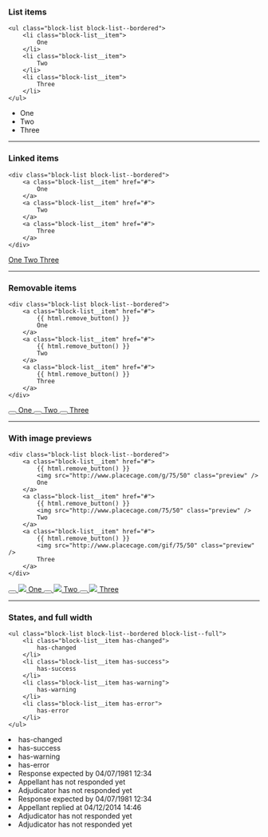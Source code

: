 ### List items

	<ul class="block-list block-list--bordered">
		<li class="block-list__item">
			One
		</li>
		<li class="block-list__item">
			Two
		</li>
		<li class="block-list__item">
			Three
		</li>
	</ul>

<ul class="block-list block-list--bordered">
	<li class="block-list__item">
		One
	</li>
	<li class="block-list__item">
		Two
	</li>
	<li class="block-list__item">
		Three
	</li>
</ul>

----

### Linked items

	<div class="block-list block-list--bordered">
		<a class="block-list__item" href="#">
			One
		</a>
		<a class="block-list__item" href="#">
			Two
		</a>
		<a class="block-list__item" href="#">
			Three
		</a>
	</div>

<div class="block-list block-list--bordered">
	<a class="block-list__item" href="#">
		One
	</a>
	<a class="block-list__item" href="#">
		Two
	</a>
	<a class="block-list__item" href="#">
		Three
	</a>
</div>

----

### Removable items

	<div class="block-list block-list--bordered">
		<a class="block-list__item" href="#">
			{{ html.remove_button() }}
			One
		</a>
		<a class="block-list__item" href="#">
			{{ html.remove_button() }}
			Two
		</a>
		<a class="block-list__item" href="#">
			{{ html.remove_button() }}
			Three
		</a>
	</div>

<div class="block-list block-list--bordered">
	<a class="block-list__item" href="#">
		<button type="button" class="remove-button" data-toggle="tooltips" data-placement="right" title="" data-action="remove" data-action-target="' ~ target ~ '" data-original-title="Remove this item"><i class="icon-remove-sign"></i></button>
		One
	</a>
	<a class="block-list__item" href="#">
		<button type="button" class="remove-button" data-toggle="tooltips" data-placement="right" title="" data-action="remove" data-action-target="' ~ target ~ '" data-original-title="Remove this item"><i class="icon-remove-sign"></i></button>
		Two
	</a>
	<a class="block-list__item" href="#">
		<button type="button" class="remove-button" data-toggle="tooltips" data-placement="right" title="" data-action="remove" data-action-target="' ~ target ~ '" data-original-title="Remove this item"><i class="icon-remove-sign"></i></button>
		Three
	</a>
</div>

----

### With image previews

	<div class="block-list block-list--bordered">
		<a class="block-list__item" href="#">
			{{ html.remove_button() }}
			<img src="http://www.placecage.com/g/75/50" class="preview" />
			One
		</a>
		<a class="block-list__item" href="#">
			{{ html.remove_button() }}
			<img src="http://www.placecage.com/75/50" class="preview" />
			Two
		</a>
		<a class="block-list__item" href="#">
			{{ html.remove_button() }}
			<img src="http://www.placecage.com/gif/75/50" class="preview" />
			Three
		</a>
	</div>

<div class="block-list block-list--bordered">
	<a class="block-list__item" href="#">
		<button type="button" class="remove-button" data-toggle="tooltips" data-placement="right" title="" data-action="remove" data-action-target="' ~ target ~ '" data-original-title="Remove this item"><i class="icon-remove-sign"></i></button>
		<img src="http://www.placecage.com/g/75/50" class="preview" />
		One
	</a>
	<a class="block-list__item" href="#">
		<button type="button" class="remove-button" data-toggle="tooltips" data-placement="right" title="" data-action="remove" data-action-target="' ~ target ~ '" data-original-title="Remove this item"><i class="icon-remove-sign"></i></button>
		<img src="http://www.placecage.com/75/50" class="preview" />
		Two
	</a>
	<a class="block-list__item" href="#">
		<button type="button" class="remove-button" data-toggle="tooltips" data-placement="right" title="" data-action="remove" data-action-target="' ~ target ~ '" data-original-title="Remove this item"><i class="icon-remove-sign"></i></button>
		<img src="http://www.placecage.com/gif/75/50" class="preview" />
		Three
	</a>
</div>

----

### States, and full width

	<ul class="block-list block-list--bordered block-list--full">
		<li class="block-list__item has-changed">
			has-changed
		</li>
		<li class="block-list__item has-success">
			has-success
		</li>
		<li class="block-list__item has-warning">
			has-warning
		</li>
		<li class="block-list__item has-error">
			has-error
		</li>
	</ul>

<div class="block-list block-list--full">
	<li class="block-list__item has-changed">
		<i class="icon-time"></i> has-changed
	</li>
	<li class="block-list__item has-success">
		<i class="icon-ok"></i> has-success
	</li>
	<li class="block-list__item has-warning">
		<i class="icon-warning-sign"></i> has-warning
	</li>
	<li class="block-list__item has-error">
		<i class="icon-remove"></i> has-error
	</li>
</div>


<div class="block-list block-list--underlined">
	<li class="block-list__item has-info">
		<i class="icon-time"></i> Response expected by 04/07/1981 12:34
	</li>
	<li class="block-list__item">
		<i class="icon-ellipsis-horizontal muted"></i> Appellant has not responded yet
	</li>
	<li class="block-list__item">
		<i class="icon-ellipsis-horizontal muted"></i> Adjudicator has not responded yet
	</li>
</div>

<div class="block-list block-list--underlined">
	<li class="block-list__item has-info">
		<i class="icon-time"></i> Response expected by 04/07/1981 12:34
	</li>
	<li class="block-list__item has-success">
		<i class="icon-ok"></i> Appellant replied at 04/12/2014 14:46
	</li>
	<li class="block-list__item has-warning">
		<i class="icon-ellipsis-horizontal muted"></i> Adjudicator has not responded yet
	</li>
	<li class="block-list__item has-error">
		<i class="icon-ellipsis-horizontal muted"></i> Adjudicator has not responded yet
	</li>
</div>

